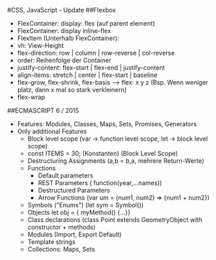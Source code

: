 #CSS, JavaScript - Update
##Flexbox
  - FlexContainer: display: flex (auf parent element)
  - FlexContainer: display inline-flex
  - FlexItem (Unterhalb FlexContainer):
  - vh: View-Height
  - flex-direction: row | column | row-reverse | col-reverse
  - order: Reihenfolge der Container
  - justify-content: flex-start | flex-end | justify-content
  - align-items: stretch | center | flex-start | baseline
  - flex-grow, flex-shrink, flex-basis --> flex: x y z (Bsp. Wenn weniger platz, dann x mal so stark verkleinern)
  - flex-wrap

##ECMASCRIPT 6 / 2015
  - Features: Modules, Classes, Maps, Sets, Promises, Generators
  - Only additional Features
    - Block level scope (var -> function level scope, let -> block level scope)
    - const ITEMS = 30; (Konstanten) (Block Level Scope)
    - Destructuring Assignments (a,b = b,a, mehrere Return-Werte)
    - Functions
      - Default parameters
      - REST Parameters ( function(year,...names))
      - Destructured Parameters
      - Arrow Functions (var um = (num1, num2) => {num1 + num2})
    - Symbols ("Enums") (let sym = Symbol())
    - Objects let obj = { myMethod() {...}}
    - Class declarations (class Point extends GeometryObject with constructor + methods)
    - Modules (Import, Export Default)
    - Template strings
    - Collections: Maps, Sets
